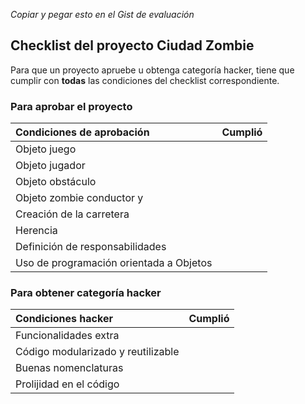 *Copiar y pegar esto en el Gist de evaluación*

## Checklist del proyecto Ciudad Zombie
Para que un proyecto apruebe u obtenga categoría hacker, tiene que cumplir con **todas** las condiciones del checklist correspondiente.

### Para aprobar el proyecto
| Condiciones de aprobación                       			   | Cumplió |
| :------------------------------------------------------------| ------- |
| Objeto juego				                          		   |         |
| Objeto jugador										       |         |
| Objeto obstáculo							     			   |         |
| Objeto zombie conductor y    		       |         |
| Creación de la carretera				       			       |         |
| Herencia										 			   |         |
| Definición de responsabilidades							   |         |
| Uso de programación orientada a Objetos 				       |         |

### Para obtener categoría hacker
| Condiciones hacker                     | Cumplió |
| :--------------------------------------| ------- |
| Funcionalidades extra					 |         |
| Código modularizado y reutilizable 	 |         |
| Buenas nomenclaturas					 |		   |
| Prolijidad en el código				 |		   |
